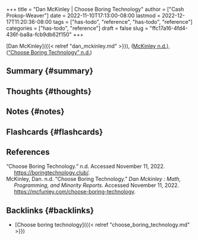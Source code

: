 +++
title = "Dan McKinley | Choose Boring Technology"
author = ["Cash Prokop-Weaver"]
date = 2022-11-10T17:13:00-08:00
lastmod = 2022-12-17T11:20:36-08:00
tags = ["has-todo", "reference", "has-todo", "reference"]
categories = ["has-todo", "reference"]
draft = false
slug = "ffc17a16-4fd4-436f-ba8a-fcb9db62f150"
+++

[Dan McKinley]({{< relref "dan_mckinley.md" >}}), (<a href="#citeproc_bib_item_2">McKinley n.d.</a>), (<a href="#citeproc_bib_item_1">“Choose Boring Technology” n.d.</a>)


## Summary {#summary}


## Thoughts {#thoughts}


## Notes {#notes}


## Flashcards {#flashcards}

## References

<style>.csl-entry{text-indent: -1.5em; margin-left: 1.5em;}</style><div class="csl-bib-body">
  <div class="csl-entry"><a id="citeproc_bib_item_1"></a>“Choose Boring Technology.” n.d. Accessed November 11, 2022. <a href="https://boringtechnology.club/">https://boringtechnology.club/</a>.</div>
  <div class="csl-entry"><a id="citeproc_bib_item_2"></a>McKinley, Dan. n.d. “Choose Boring Technology.” <i>Dan Mckinley : Math, Programming, and Minority Reports</i>. Accessed November 11, 2022. <a href="https://mcfunley.com/choose-boring-technology">https://mcfunley.com/choose-boring-technology</a>.</div>
</div>


## Backlinks {#backlinks}

-   [Choose boring technology]({{< relref "choose_boring_technology.md" >}})

